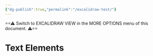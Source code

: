 ```yaml
---
{"dg-publish":true,"permalink":"/excalidraw-test/"}
---
```


==⚠  Switch to EXCALIDRAW VIEW in the MORE OPTIONS menu of this document. ⚠==


# Text Elements
